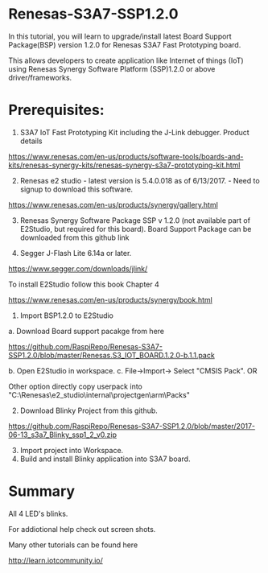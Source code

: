 # Renesas-S3A7-SSP1.2.0

In this tutorial, you will learn to upgrade/install latest Board Support Package(BSP) version 1.2.0 for Renesas S3A7 Fast Prototyping board.

This allows developers to create application like Internet of things (IoT) using Renesas Synergy Software Platform (SSP)1.2.0 or above driver/frameworks. 

# Prerequisites:

1) S3A7 IoT Fast Prototyping Kit including the J-Link debugger. Product details

https://www.renesas.com/en-us/products/software-tools/boards-and-kits/renesas-synergy-kits/renesas-synergy-s3a7-prototyping-kit.html

2) Renesas e2 studio - latest version is 5.4.0.018 as of 6/13/2017. - Need to signup to download this software.

https://www.renesas.com/en-us/products/synergy/gallery.html  


3) Renesas Synergy Software Package SSP v 1.2.0 (not available part of E2Studio, but required for this board). Board Support Package can be downloaded from this github link

4) Segger J-Flash Lite 6.14a or later.

https://www.segger.com/downloads/jlink/

To install E2Studio follow this book Chapter 4

https://www.renesas.com/en-us/products/synergy/book.html

1. Import BSP1.2.0 to E2Studio

 a. Download Board support pacakge from here

https://github.com/RaspiRepo/Renesas-S3A7-SSP1.2.0/blob/master/Renesas.S3_IOT_BOARD.1.2.0-b.1.1.pack
 
 b. Open E2Studio in workspace.
 c. File->Import-> Select "CMSIS Pack".  OR 
 
Other option directly copy userpack into "C:\Renesas\e2_studio\internal\projectgen\arm\Packs"

2. Download Blinky Project from this github.

https://github.com/RaspiRepo/Renesas-S3A7-SSP1.2.0/blob/master/2017-06-13_s3a7_Blinky_ssp1_2_v0.zip

3. Import project into Workspace.
4. Build and install Blinky application into S3A7 board. 

# Summary 
All 4 LED's blinks.

For addiotional help check out screen shots.

Many other tutorials can be found here

http://learn.iotcommunity.io/


